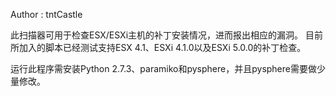 Author : tntCastle

此扫描器可用于检查ESX/ESXi主机的补丁安装情况，进而报出相应的漏洞。
目前所加入的脚本已经测试支持ESX 4.1、ESXi 4.1.0以及ESXi 5.0.0的补丁检查。

运行此程序需安装Python 2.7.3、paramiko和pysphere，并且pysphere需要做少量修改。